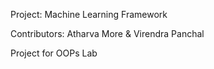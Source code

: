 Project: Machine Learning Framework

Contributors: Atharva More & Virendra Panchal

Project for OOPs Lab
